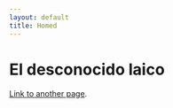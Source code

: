 ```yaml
---
layout: default
title: Homed
---
```

# El desconocido laico

[Link to another page](linktoyour.mp3?autoplay=1&loop=1&controls=0).

